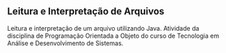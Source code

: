 ## Leitura e Interpretação de Arquivos

Leitura e interpretação de um arquivo utilizando Java. Atividade da disciplina de Programação Orientada a Objeto do curso de Tecnologia em Análise e Desenvolvimento de Sistemas.

